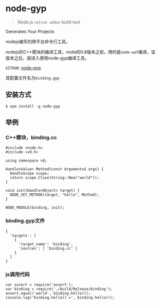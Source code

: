 # node-gyp

> Node.js `native addon` build tool

Generates Your Projects

nodejs编写的跨平台命令行工具。

nodejs的C++模块的编译工具，node的0.8版本之前，用的是`node-waf`编译，该版本之后，就进入使用node-gyp编译工具。

`GITHUB`: <a href="https://github.com/TooTallNate/node-gyp/">node-gyp</a>

其配置文件名为`binding.gyp`

## 安装方式

    $ npm install -g node-gyp


## 举例

### C++模块，binding.cc

    #include <node.h>
    #include <v8.h>

    using namespace v8;

    Handle<Value> Method(const Arguments& args) {
      HandleScope scope;
      return scope.Close(String::New("world"));
    }

    void init(Handle<Object> target) {
      NODE_SET_METHOD(target, "hello", Method);
    }

    NODE_MODULE(binding, init);

### binding.gyp文件

    {
      'targets': [
        {
          'target_name': 'binding',
          'sources': [ 'binding.cc' ]
        }
      ]
    }



### js调用代码

    var assert = require('assert');
    var binding = require('./build/Release/binding');
    assert.equal('world', binding.hello());
    console.log('binding.hello() =', binding.hello());

